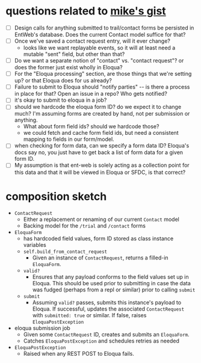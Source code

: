 # questions related to [mike's gist](https://gist.github.com/mike421453/3716550d00335cc527b66d4c5d7c30bc)

- [ ] Design calls for anything submitted to trail/contact forms be persisted in EntWeb's database. Does the current Contact model suffice for that?
- [ ] Once we've saved a contact request entry, will it ever change?
  - looks like we want replayable events, so it will at least need a mutable "sent" field, but other than that?
- [ ] Do we want a separate notion of "contact" vs. "contact request"? or does the former just exist wholly in Eloqua?
- [ ] For the "Eloqua processing" section, are those things that we're setting up? or that Eloqua does for us already?
- [ ] Failure to submit to Eloqua should "notify parties" -- is there a process in place for that? Open an issue in a repo? Who gets notified?
- [ ] it's okay to submit to eloqua in a job?
- [ ] should we hardcode the eloqua form ID? do we expect it to change much? I'm assuming forms are created by hand, not per submission or anything.
  - What about form field ids? should we hardcode those?
  - we could fetch and cache form field ids, but need a consistent mapping to fields in our form/model.
- [ ] when checking for form data, can we specify a form data ID? Eloqua's docs say no, you just have to get back a list of form data for a given form ID.
- [ ] My assumption is that ent-web is solely acting as a collection point for this data and that it will be viewed in Eloqua or SFDC, is that correct?

# composition sketch

- `ContactRequest`
  - Either a replacement or renaming of our current `Contact` model
  - Backing model for the `/trial` and `/contact` forms
- `EloquaForm`
  - has hardcoded field values, form ID stored as class instance variables
  - `self.build_from_contact_request` 
    - Given an instance of `ContactRequest`, returns a filled-in `EloquaForm`.
  - `valid?`
    - Ensures that any payload conforms to the field values set up in Eloqua. This should be used prior to submitting in case the data was fudged (perhaps from a repl or similar) prior to calling `submit`
  - `submit`
    - Assuming `valid?` passes, submits this instance's payload to Eloqua. If successful, updates the associated `ContactRequest` with `submitted: true` or similar. If false, raises `EloquaPostException`
- eloqua submission job
  - Given some `ContactRequest` ID, creates and submits an `EloquaForm`.
  - Catches `EloquaPostException` and schedules retries as needed
- `EloquaPostException` 
  - Raised when any REST POST to Eloqua fails.
